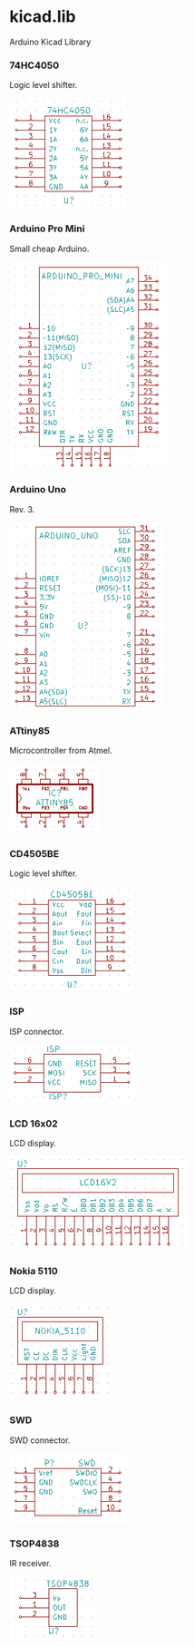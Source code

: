 # kicad.lib
Arduino Kicad Library

### 74HC4050
Logic level shifter.

![](img/74hc4050_kicad.png?raw=true)

### Arduino Pro Mini
Small cheap Arduino.

![](img/arduino_pro_mini_kicad.png?raw=true)

### Arduino Uno
Rev. 3.

![](img/arduino_uno_kicad.png?raw=true)

### ATtiny85
Microcontroller from Atmel.

![](img/attiny85_kicad.png?raw=true)

### CD4505BE
Logic level shifter.

![](img/cd4505be_kicad.png?raw=true)

### ISP
ISP connector.

![](img/isp_kicad.png?raw=true)

### LCD 16x02
LCD display.

![](img/lcd16x02_kicad.png?raw=true)

### Nokia 5110
LCD display.

![](img/nokia5110_kicad.png?raw=true)

### SWD
SWD connector.

![](img/swd_kicad.png?raw=true)

### TSOP4838
IR receiver.

![](img/tsop4838_kicad.png?raw=true)

